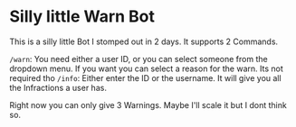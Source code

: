 <h1> Silly little Warn Bot </h1>
This is a silly little Bot I stomped out in 2 days. 
It supports 2 Commands. 

<code>/warn</code>: You need either a user ID, or you can select someone from the dropdown menu. If you want you can select a reason for the warn. Its not required tho
<code>/info</code>: Either enter the ID or the username. It will give you all the Infractions a user has.

Right now you can only give 3 Warnings. Maybe I'll scale it but I dont think so. 

